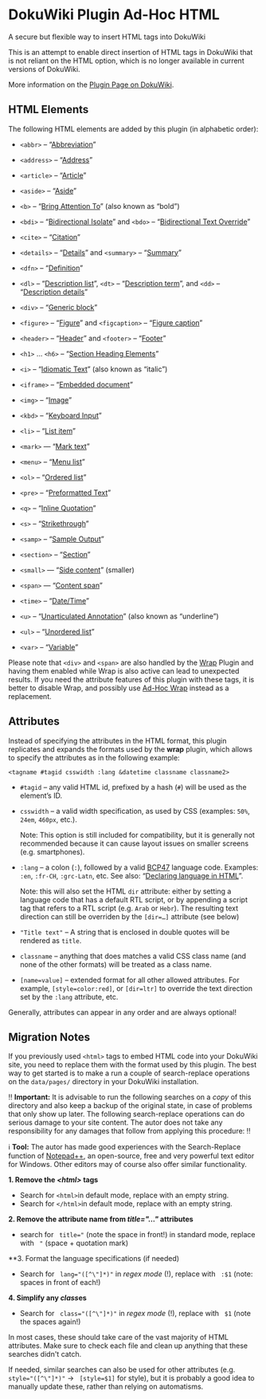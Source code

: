 # DokuWiki Plugin Ad-Hoc HTML
A secure but flexible way to insert HTML tags into DokuWiki

This is an attempt to enable direct insertion of HTML tags in DokuWiki that is not reliant on the HTML option, which is no longer available in current versions of DokuWiki.

More information on the [Plugin Page on DokuWiki](https://www.dokuwiki.org/plugin:adhoctags).

## HTML Elements

The following HTML elements are added by this plugin (in alphabetic order):

- `<abbr>` – “[Abbreviation](https://developer.mozilla.org/en-US/docs/Web/HTML/Element/abbr)”

- `<address>` – “[Address](https://developer.mozilla.org/en-US/docs/Web/HTML/Element/address)”

- `<article>` – “[Article](https://developer.mozilla.org/en-US/docs/Web/HTML/Element/article)”

- `<aside>` – “[Aside](https://developer.mozilla.org/en-US/docs/Web/HTML/Element/aside)”

- `<b>` – “[Bring Attention To](https://developer.mozilla.org/en-US/docs/Web/HTML/Element/b)” (also known as “bold”)

- `<bdi>` – “[Bidirectional Isolate](https://developer.mozilla.org/en-US/docs/Web/HTML/Element/bdi)” and `<bdo>` – “[Bidirectional Text Override](https://developer.mozilla.org/en-US/docs/Web/HTML/Element/bdo)” 

- `<cite>` – “[Citation](https://developer.mozilla.org/en-US/docs/Web/HTML/Element/cite)”

- `<details>` – “[Details](https://developer.mozilla.org/en-US/docs/Web/HTML/Element/details)” and `<summary>` – “[Summary](https://developer.mozilla.org/en-US/docs/Web/HTML/Element/summary)”

- `<dfn>` – “[Definition](https://developer.mozilla.org/en-US/docs/Web/HTML/Element/dfn)”

- `<dl>` – “[Description list](https://developer.mozilla.org/en-US/docs/Web/HTML/Element/dl)”, `<dt>` – “[Description term](https://developer.mozilla.org/en-US/docs/Web/HTML/Element/dt)”, and `<dd>` – “[Description details](https://developer.mozilla.org/en-US/docs/Web/HTML/Element/dd)”

- `<div>` – “[Generic block](https://developer.mozilla.org/en-US/docs/Web/HTML/Element/div)”

- `<figure>` – “[Figure](https://developer.mozilla.org/en-US/docs/Web/HTML/Element/figure)” and `<figcaption>` – “[Figure caption](https://developer.mozilla.org/en-US/docs/Web/HTML/Element/figcaption)”

- `<header>` – “[Header](https://developer.mozilla.org/en-US/docs/Web/HTML/Element/header)” and `<footer>` – “[Footer](https://developer.mozilla.org/en-US/docs/Web/HTML/Element/footer)”

- `<h1>` … `<h6>` – “[Section Heading Elements](https://developer.mozilla.org/en-US/docs/Web/HTML/Element/Heading_Elements)”

- `<i>` – “[Idiomatic Text](https://developer.mozilla.org/en-US/docs/Web/HTML/Element/i)” (also known as “italic”)

- `<iframe>` – “[Embedded document](https://developer.mozilla.org/en-US/docs/Web/HTML/Element/iframe)”

- `<img>` – “[Image](https://developer.mozilla.org/en-US/docs/Web/HTML/Element/img)”

- `<kbd>` – “[Keyboard Input](https://developer.mozilla.org/en-US/docs/Web/HTML/Element/kbd)”

- `<li>` – “[List item](https://developer.mozilla.org/en-US/docs/Web/HTML/Element/li)”

- `<mark>` — “[Mark text](https://developer.mozilla.org/en-US/docs/Web/HTML/Element/mark)”

- `<menu>` – “[Menu list](https://developer.mozilla.org/en-US/docs/Web/HTML/Element/menu)”

- `<ol>` – “[Ordered list](https://developer.mozilla.org/en-US/docs/Web/HTML/Element/ol)”
  
- `<pre>` – “[Preformatted Text](https://developer.mozilla.org/en-US/docs/Web/HTML/Element/pre)”

- `<q>` – “[Inline Quotation](https://developer.mozilla.org/en-US/docs/Web/HTML/Element/q)”

- `<s>` – “[Strikethrough](https://developer.mozilla.org/en-US/docs/Web/HTML/Element/s)”

- `<samp>` – “[Sample Output](https://developer.mozilla.org/en-US/docs/Web/HTML/Element/samp)”

- `<section>` – “[Section](https://developer.mozilla.org/en-US/docs/Web/HTML/Element/section)”

- `<small>` — “[Side content](https://developer.mozilla.org/en-US/docs/Web/HTML/Element/small)” (smaller)

- `<span>` — “[Content span](https://developer.mozilla.org/en-US/docs/Web/HTML/Element/span)”

- `<time>` – “[Date/Time](https://developer.mozilla.org/en-US/docs/Web/HTML/Element/time)”

- `<u>` – “[Unarticulated Annotation](https://developer.mozilla.org/en-US/docs/Web/HTML/Element/u)” (also known as “underline”)

- `<ul>` – “[Unordered list](https://developer.mozilla.org/en-US/docs/Web/HTML/Element/ul)”
  
- `<var>` – “[Variable](https://developer.mozilla.org/en-US/docs/Web/HTML/Element/var)”

Please note that `<div>` and `<span>` are also handled by the [Wrap](https://github.com/selfthinker/dokuwiki_plugin_wrap) Plugin and having them enabled while Wrap is also active can lead to unexpected results. If you need the attribute features of this plugin with these tags, it is better to disable Wrap, and possibly use [Ad-Hoc Wrap](https://github.com/saschaleib/dokuwiki-plugin-adhocwrap) instead as a replacement.

## Attributes

Instead of specifying the attributes in the HTML format, this plugin replicates and expands the formats used by the **wrap** plugin, which allows to specify the attributes as in the following example:

`<tagname #tagid csswidth :lang &datetime classname classname2>`

- `#tagid` – any valid HTML id, prefixed by a hash (`#`) will be used as the element’s ID.

- `csswidth` – a valid width specification, as used by CSS (examples: `50%`, `24em`, `460px`, etc.).

  Note: This option is still included for compatibility, but it is generally not recommended because it can cause layout issues on smaller screens (e.g. smartphones).

- `:lang` – a colon (`:`), followed by a valid [BCP47](https://www.rfc-editor.org/info/bcp47) language code. Examples: `:en`, `:fr-CH`, `:grc-Latn`, etc. See also: “[Declaring language in HTML](https://www.w3.org/International/questions/qa-html-language-declarations)”.

  Note: this will also set the HTML `dir` attribute: either by setting a language code that has a default RTL script, or by appending a script tag that refers to a RTL script (e.g. `Arab` or `Hebr`). The resulting text direction can still be overriden by the `[dir=…]` attribute (see below)
  
- `"Title text"` – A string that is enclosed in double quotes will be rendered as `title`.

- `classname` – anything that does matches a valid CSS class name (and none of the other formats) will be treated as a class name.

- `[name=value]` – extended format for all other allowed attributes. For example, `[style=color:red]`, or `[dir=ltr]` to override the text direction set by the `:lang` attribute, etc.

Generally, attributes can appear in any order and are always optional!

## Migration Notes

If you previously used `<html>` tags to embed HTML code into your DokuWiki site, you need to replace them with the format used by this plugin. The best way to get started is to make a run a couple  of search-replace operations on the `data/pages/` directory in your DokuWiki installation.

:bangbang: **Important:** It is advisable to run the following searches on a *copy* of this directory and also keep a backup of the original state, in case of problems that only show up later. The following search-replace operations can do serious damage to your site content. The autor does not take any responsibility for any damages that follow from applying this procedure: :bangbang:

:information_source: **Tool:** The autor has made good experiences with the Search-Replace function of [Notepad++](https://github.com/notepad-plus-plus/notepad-plus-plus), an open-source, free and very powerful text editor for Windows. Other editors may of course also offer similar functionality.

**1. Remove the *\<html\>* tags**

- Search for `<html>`in default mode, replace with an empty string.
- Search for `</html>`in default mode, replace with an empty string.

**2. Remove the attribute name from *title="…"* attributes**

- search for ` title="` (note the space in front!) in standard mode, replace with ` "` (space + quotation mark)

**3. Format the language specifications (if needed)

- Search for ` lang="([^\"]*)"` in *regex mode* (!), replace with ` :$1` (note: spaces in front of each!)

**4. Simplify any *class*es**

- Search for ` class="([^\"]*)"` in *regex mode* (!), replace with ` $1` (note the spaces again!)

In most cases, these should take care of the vast majority of HTML attributes. Make sure to check each file and clean up anything that these searches didn't catch.

If needed, similar searches can also be used for other attributes (e.g. ` style="([^\"]*)"` -> ` [style=$1]` for style), but it is probably a good idea to manually update these, rather than relying on automatisms.

